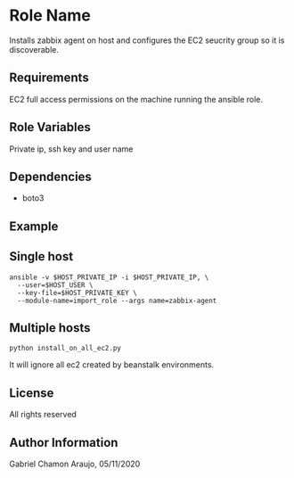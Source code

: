 Role Name
=========

Installs zabbix agent on host and configures the EC2 seucrity group so it is
discoverable.

Requirements
------------

EC2 full access permissions on the machine running the ansible role.

Role Variables
--------------

Private ip, ssh key and user name

Dependencies
------------

* boto3

Example
----------------

## Single host
```shell script
ansible -v $HOST_PRIVATE_IP -i $HOST_PRIVATE_IP, \
  --user=$HOST_USER \
  --key-file=$HOST_PRIVATE_KEY \
  --module-name=import_role --args name=zabbix-agent
```

## Multiple hosts

```shell script
python install_on_all_ec2.py
```

It will ignore all ec2 created by beanstalk environments.

License
-------

All rights reserved

Author Information
------------------

Gabriel Chamon Araujo, 05/11/2020
